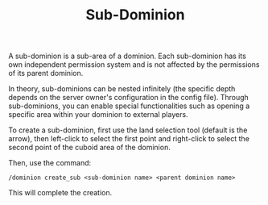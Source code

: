 ﻿---
title: Sub-Dominion
createTime: 2025/03/14 09:32:52
permalink: /en/doc/player/dominion/sub/
---

A sub-dominion is a sub-area of a dominion. Each sub-dominion has its own independent permission system and is not
affected by the permissions of its parent dominion.

In theory, sub-dominions can be nested infinitely (the specific depth depends on the server owner's configuration in the
config file). Through sub-dominions, you can enable special functionalities such as opening a specific area within your
dominion to external players.

To create a sub-dominion, first use the land selection tool (default is the arrow), then left-click to select the first
point and right-click to select the second point of the cuboid area of the dominion.

Then, use the command:

```
/dominion create_sub <sub-dominion name> <parent dominion name>
```

This will complete the creation.
